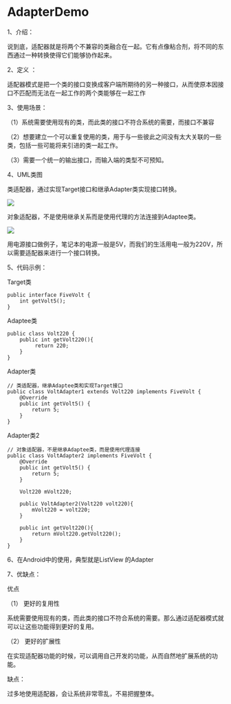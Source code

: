 # AdapterDemo

1、介绍： 

说到底，适配器就是将两个不兼容的类融合在一起。它有点像粘合剂，将不同的东西通过一种转换使得它们能够协作起来。

2、定义 ： 

适配器模式是把一个类的接口变换成客户端所期待的另一种接口，从而使原本因接口不匹配而无法在一起工作的两个类能够在一起工作

3、使用场景：

（1）系统需要使用现有的类，而此类的接口不符合系统的需要，而接口不兼容

（2）想要建立一个可以重复使用的类，用于与一些彼此之间没有太大关联的一些类，包括一些可能将来引进的类一起工作。

（3）需要一个统一的输出接口，而输入端的类型不可预知。

4、UML类图

类适配器，通过实现Target接口和继承Adapter类实现接口转换。

![](https://i.imgur.com/5kl1g3h.png)

对象适配器，不是使用继承关系而是使用代理的方法连接到Adaptee类。

![](https://i.imgur.com/PtnlSl1.png)

用电源接口做例子，笔记本的电源一般是5V，而我们的生活用电一般为220V，所以需要适配器来进行一个接口转换。

5、代码示例：

Target类

	public interface FiveVolt {
    	int getVolt5();
	}


Adaptee类

	public class Volt220 {
   		public int getVolt220(){
       		 return 220;
    	}
	}


Adapter类

	
	// 类适配器，继承Adaptee类和实现Target接口
	public class VoltAdapter1 extends Volt220 implements FiveVolt {
	    @Override
	    public int getVolt5() {
	        return 5;
	    }
	}


Adapter类2

	// 对象适配器，不是继承Adaptee类，而是使用代理连接
	public class VoltAdapter2 implements FiveVolt {
	    @Override
	    public int getVolt5() {
	        return 5;
	    }
	
	    Volt220 mVolt220;
	
	    public VoltAdapter2(Volt220 volt220){
	        mVolt220 = volt220;
	    }
	
	    public int getVolt220(){
	        return mVolt220.getVolt220();
	    }
	}

6、在Android中的使用，典型就是ListView 的Adapter

7、优缺点：

优点

（1） 更好的复用性

系统需要使用现有的类，而此类的接口不符合系统的需要。那么通过适配器模式就可以让这些功能得到更好的复用。

（2） 更好的扩展性

在实现适配器功能的时候，可以调用自己开发的功能，从而自然地扩展系统的功能。

缺点：
 
 过多地使用适配器，会让系统非常零乱，不易把握整体。
